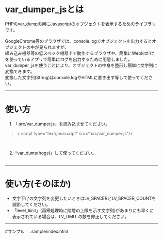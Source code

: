 # var_dumper_jsとは
PHPのvar_dumpの用にJavascriptのオブジェクトを表示するためのライブラリです。<br/>
<br/>
GoogleChrome等のブラウザでは、console.logでオブジェクトを出力するとオブジェクトの中が見られますが、<br/>
組み込み機器等の低スペック機器上で動作するブラウザや、簡単にWebkitだけを使っているアプリで簡単にログを出力するために用意しました。<br/>
var_dumper_jsを使うことにより、オブジェクトの中身を整形し簡単に文字列に変換できます。<br/>
変換した文字列(String)はconsole.logやHTMLに書き出す等して使ってください。<br/>


***
# 使い方
　1. 「.src/var_dumper.js」を読み込ませてください。
> < script type="text/javascript" src=".src/var_dumper.js"/>

<br/>

　2.「var_dump(hoge)」して使ってください。<br/>
<br/>

***
# 使い方(そのほか)

* 文字下げの文字列を変更したいときはLV_SPACERとLV_SPACER_COUNTを調節してください。
* 「level_limit」(再帰処理時に階層の上限を示す文字列)があまりにも早くに表示されている場合は、LV_LIMIT の数を修正してください。
　


***

#サンプル
　.sample/index.html
